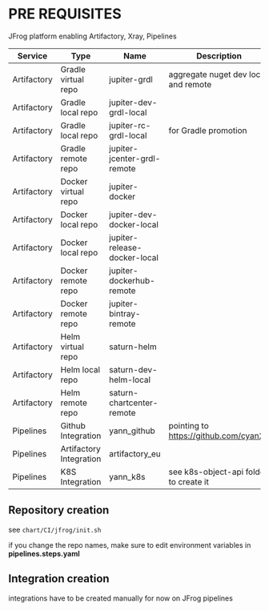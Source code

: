 # PRE REQUISITES

JFrog platform enabling Artifactory, Xray, Pipelines

| Service | Type | Name | Description | 
| ----------- | ----------- |----------- | ----------- |
| Artifactory | Gradle virtual repo | jupiter-grdl | aggregate nuget dev local and remote | 
| Artifactory | Gradle local repo   | jupiter-dev-grdl-local | | 
| Artifactory | Gradle local repo   | jupiter-rc-grdl-local | for Gradle promotion | 
| Artifactory | Gradle remote repo  | jupiter-jcenter-grdl-remote | | 
| Artifactory | Docker virtual repo | jupiter-docker | | 
| Artifactory | Docker local repo   | jupiter-dev-docker-local | | 
| Artifactory | Docker local repo   | jupiter-release-docker-local | | 
| Artifactory | Docker remote repo  | jupiter-dockerhub-remote | | 
| Artifactory | Docker remote repo  | jupiter-bintray-remote | | 
| Artifactory | Helm virtual repo   | saturn-helm | | 
| Artifactory | Helm local repo     | saturn-dev-helm-local | | 
| Artifactory | Helm remote repo    | saturn-chartcenter-remote | | 
| Pipelines   | Github Integration | yann_github | pointing to https://github.com/cyan21 |
| Pipelines   | Artifactory Integration | artifactory_eu | |
| Pipelines   | K8S Integration | yann_k8s | see k8s-object-api folder to create it|


## Repository creation

see `chart/CI/jfrog/init.sh`

if you change the repo names, make sure to edit environment variables in **pipelines.steps.yaml**

## Integration creation

integrations have to be created manually for now on JFrog pipelines
